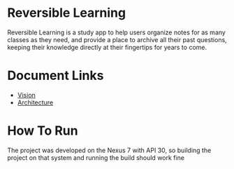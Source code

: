 # Reversible Learning
Reversible Learning is a study app to help users organize notes for as many classes as they need, and provide a place to archive all their past questions, keeping their knowledge directly at their fingertips for years to come.

# Document Links
* [Vision](https://code.cs.umanitoba.ca/3350-winter-2021-a02/group5/-/blob/master/VISION.md)
* [Architecture](https://code.cs.umanitoba.ca/3350-winter-2021-a02/group5/-/blob/master/Documents/Architecture.md)

# How To Run
The project was developed on the Nexus 7 with API 30, so building the project on that system and running the build should work fine